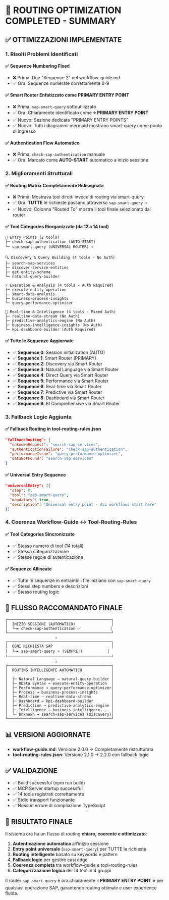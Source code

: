 # 🎯 **ROUTING OPTIMIZATION COMPLETED - SUMMARY**

## ✅ **OTTIMIZZAZIONI IMPLEMENTATE**

### **1. Risolti Problemi Identificati**

#### **✅ Sequence Numbering Fixed**
- ❌ Prima: Due "Sequence 2" nel workflow-guide.md
- ✅ Ora: Sequenze numerate correttamente 0-9

#### **✅ Smart Router Enfatizzato come PRIMARY ENTRY POINT**
- ❌ Prima: `sap-smart-query` sottoutilizzato
- ✅ Ora: Chiaramente identificato come **⭐ PRIMARY ENTRY POINT**
- ✅ Nuovo: Sezione dedicata "PRIMARY ENTRY POINTS" 
- ✅ Nuovo: Tutti i diagrammi mermaid mostrano smart-query come punto di ingresso

#### **✅ Authentication Flow Automatico**
- ❌ Prima: `check-sap-authentication` manuale
- ✅ Ora: Marcato come **AUTO-START** automatico a inizio sessione

### **2. Miglioramenti Strutturali**

#### **✅ Routing Matrix Completamente Ridisegnata**
- ❌ Prima: Mostrava tool diretti invece di routing via smart-query
- ✅ Ora: **TUTTE** le richieste passano attraverso `sap-smart-query ⭐`
- ✅ Nuovo: Colonna "Routed To" mostra il tool finale selezionato dal router

#### **✅ Tool Categories Riorganizzate (da 12 a 14 tool)**
```
🌟 Entry Points (2 tools)
├─ check-sap-authentication (AUTO-START)
└─ sap-smart-query (UNIVERSAL ROUTER) ⭐

🔍 Discovery & Query Building (4 tools - No Auth)
├─ search-sap-services
├─ discover-service-entities  
├─ get-entity-schema
└─ natural-query-builder

⚡ Execution & Analysis (4 tools - Auth Required)
├─ execute-entity-operation
├─ smart-data-analysis
├─ business-process-insights
└─ query-performance-optimizer

🚀 Real-time & Intelligence (4 tools - Mixed Auth)
├─ realtime-data-stream (No Auth)
├─ predictive-analytics-engine (No Auth)
├─ business-intelligence-insights (No Auth)
└─ kpi-dashboard-builder (Auth Required)
```

#### **✅ Tutte le Sequenze Aggiornate**
- ✅ **Sequence 0**: Session initialization (AUTO)
- ✅ **Sequence 1**: Smart Router (PRIMARY)
- ✅ **Sequence 2**: Discovery via Smart Router
- ✅ **Sequence 3**: Natural Language via Smart Router  
- ✅ **Sequence 4**: Direct Query via Smart Router
- ✅ **Sequence 5**: Performance via Smart Router
- ✅ **Sequence 6**: Real-time via Smart Router
- ✅ **Sequence 7**: Predictive via Smart Router
- ✅ **Sequence 8**: Dashboard via Smart Router
- ✅ **Sequence 9**: BI Comprehensive via Smart Router

### **3. Fallback Logic Aggiunta**

#### **✅ Fallback Routing in tool-routing-rules.json**
```json
"fallbackRouting": {
  "unknownRequest": "search-sap-services",
  "authenticationFailure": "check-sap-authentication", 
  "performanceIssue": "query-performance-optimizer",
  "dataNotFound": "search-sap-services"
}
```

#### **✅ Universal Entry Sequence**
```json
"universalEntry": [{
  "step": 0,
  "tool": "sap-smart-query",
  "mandatory": true,
  "description": "Universal entry point - ALL workflows start here"
}]
```

### **4. Coerenza Workflow-Guide ↔ Tool-Routing-Rules**

#### **✅ Tool Categories Sincronizzate**
- ✅ Stesso numero di tool (14 totali)
- ✅ Stessa categorizzazione
- ✅ Stesse regole di autenticazione

#### **✅ Sequenze Allineate**
- ✅ Tutte le sequenze in entrambi i file iniziano con `sap-smart-query`
- ✅ Stessi step numbers e descrizioni
- ✅ Stesso routing logic

## 🎯 **FLUSSO RACCOMANDATO FINALE**

```
┌──────────────────────────────────────────────┐
│  INIZIO SESSIONE (AUTOMATICO)                │
│  └─► check-sap-authentication ✅             │
└──────────────────────────────────────────────┘
                      ↓
┌──────────────────────────────────────────────┐
│  OGNI RICHIESTA SAP                          │
│  └─► sap-smart-query ⭐ (SEMPRE!)           │
└──────────────────────────────────────────────┘
                      ↓
┌──────────────────────────────────────────────┐
│  ROUTING INTELLIGENTE AUTOMATICO             │
│                                              │
│  ├─ Natural Language → natural-query-builder │
│  ├─ OData Syntax → execute-entity-operation  │
│  ├─ Performance → query-performance-optimizer│
│  ├─ Process → business-process-insights      │
│  ├─ Real-time → realtime-data-stream         │
│  ├─ Dashboard → kpi-dashboard-builder        │
│  ├─ Prediction → predictive-analytics-engine │
│  ├─ Intelligence → business-intelligence-... │
│  └─ Unknown → search-sap-services (discovery)│
└──────────────────────────────────────────────┘
```

## 📊 **VERSIONI AGGIORNATE**

- **workflow-guide.md**: Versione 2.0.0 → Completamente ristrutturata
- **tool-routing-rules.json**: Versione 2.1.0 → 2.2.0 con fallback logic

## ✅ **VALIDAZIONE**

- ✅ Build successful (npm run build)
- ✅ MCP Server startup successful 
- ✅ 14 tools registrati correttamente
- ✅ Stdio transport funzionante
- ✅ Nessun errore di compilazione TypeScript

## 🎯 **RISULTATO FINALE**

Il sistema ora ha un flusso di routing **chiaro, coerente e ottimizzato**:

1. **Autenticazione automatica** all'inizio sessione
2. **Entry point universale** (`sap-smart-query`) per TUTTE le richieste
3. **Routing intelligente** basato su keywords e pattern
4. **Fallback logic** per gestire casi edge
5. **Coerenza completa** tra workflow-guide e tool-routing-rules
6. **Categorizzazione logica** dei 14 tool in 4 gruppi

Il router `sap-smart-query` è ora chiaramente il **PRIMARY ENTRY POINT ⭐** per qualsiasi operazione SAP, garantendo routing ottimale e user experience fluida.